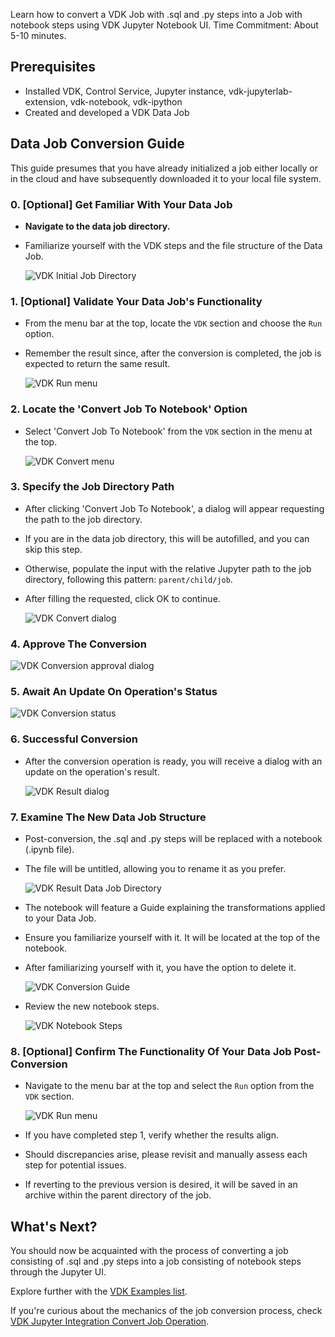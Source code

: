 Learn how to convert a VDK Job with .sql and .py steps into a Job with notebook steps using VDK Jupyter Notebook UI.
Time Commitment: About 5-10 minutes.

## Prerequisites
* Installed VDK, Control Service, Jupyter instance, vdk-jupyterlab-extension, vdk-notebook, vdk-ipython
* Created and developed a VDK Data Job

## Data Job Conversion Guide

This guide presumes that you have already initialized a job either locally or in the cloud and have subsequently
downloaded it to your local file system.

### 0. [Optional] Get Familiar With Your Data Job
- **Navigate to the data job directory.**
- Familiarize yourself with the VDK steps and the file structure of the Data Job.

  ![VDK Initial Job Directory](images/initial_job_dir.png)

### 1. [Optional] Validate Your Data Job's Functionality
- From the menu bar at the top, locate the `VDK` section and choose the `Run` option.
- Remember the result since, after the conversion is completed, the job is expected to return the same result.

  ![VDK Run menu](images/run.png)

### 2. Locate the 'Convert Job To Notebook' Option
- Select 'Convert Job To Notebook' from the `VDK` section in the menu at the top.

  ![VDK Convert menu](images/convert.png)

### 3. Specify the Job Directory Path
- After clicking 'Convert Job To Notebook', a dialog will appear requesting the path to the job directory.
- If you are in the data job directory, this will be autofilled, and you can skip this step.
- Otherwise, populate the input with the relative Jupyter path to the job directory,
  following this pattern: `parent/child/job`.
- After filling the requested, click OK to continue.

  ![VDK Convert dialog](images/convert_dialog.png)

### 4. Approve The Conversion

![VDK Conversion approval dialog](images/conversion_approval.png)

### 5. Await An Update On Operation's Status

![VDK Conversion status](images/convert_status.png)

### 6. Successful Conversion
- After the conversion operation is ready, you will receive a dialog with an update on the operation's result.

  ![VDK Result dialog](images/convert_result.png)

### 7. Examine The New Data Job Structure
- Post-conversion, the .sql and .py steps will be replaced with a notebook (.ipynb file).
- The file will be untitled, allowing you to rename it as you prefer.

  ![VDK Result Data Job Directory](images/result_job_dir.png)

- The notebook will feature a Guide explaining the transformations applied to your Data Job.
- Ensure you familiarize yourself with it. It will be located at the top of the notebook.
- After familiarizing yourself with it, you have the option to delete it.

  ![VDK Conversion Guide](images/guide.png)

- Review the new notebook steps.

  ![VDK Notebook Steps](images/notebook_steps.png)

### 8. [Optional] Confirm The Functionality Of Your Data Job Post-Conversion
- Navigate to the menu bar at the top and select the `Run` option from the `VDK` section.

  ![VDK Run menu](images/run.png)

- If you have completed step 1, verify whether the results align.
- Should discrepancies arise, please revisit and manually assess each step for potential issues.
- If reverting to the previous version is desired,
it will be saved in an archive within the parent directory of the job.


## What's Next?

You should now be acquainted with the process of converting a job consisting of .sql and .py steps into a job consisting of notebook steps through the Jupyter UI.

Explore further with the [VDK Examples list](https://github.com/vmware/versatile-data-kit/wiki/Examples).

If you're curious about the mechanics of the job conversion process, check
[VDK Jupyter Integration Convert Job Operation](https://github.com/vmware/versatile-data-kit/wiki/VDK-Jupyter-Integration-Convert-Job-Operation).
